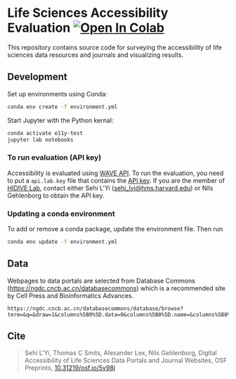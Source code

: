 # Life Sciences Accessibility Evaluation [![Open In Colab](https://colab.research.google.com/assets/colab-badge.svg)](https://colab.research.google.com/github/hms-dbmi/bio-accessibility-evaluation/blob/main/notebooks/01-Preprocess.ipynb)

This repository contains source code for surveying the accessibility of life sciences data resources and journals and visualizing results.

## Development

Set up environments using Conda:

```sh
conda env create -f environment.yml
```

Start Jupyter with the Python kernal:

```sh
conda activate e11y-test
jupyter lab notebooks
```

### To run evaluation (API key)

Accessibility is evaluated using [WAVE API](https://wave.webaim.org/api/). To run the evaluation, you need to put a `api.lab.key` file that contains the [API key](https://wave.webaim.org/api/details). If you are the member of [HIDIVE Lab](https://hidivelab.org/), contact either Sehi L'Yi (sehi_lyi@hms.harvard.edu) or Nils Gehlenborg to obtain the API key.

### Updating a conda environment
To add or remove a conda package, update the environment file. Then run

```sh
conda env update -f environment.yml
```

## Data

Webpages to data portals are selected from Database Commons (https://ngdc.cncb.ac.cn/databasecommons) which is a recommended site by Cell Press and Bioinformatics Advances. 

```
https://ngdc.cncb.ac.cn/databasecommons/database/browse?term=&q=&draw=1&columns%5B0%5D.data=0&columns%5B0%5D.name=&columns%5B0%5D.searchable=false&columns%5B0%5D.orderable=false&columns%5B0%5D.search.value=&columns%5B0%5D.search.regex=false&columns%5B1%5D.data=zindex&columns%5B1%5D.name=&columns%5B1%5D.searchable=true&columns%5B1%5D.orderable=true&columns%5B1%5D.search.value=&columns%5B1%5D.search.regex=false&columns%5B2%5D.data=citation&columns%5B2%5D.name=&columns%5B2%5D.searchable=true&columns%5B2%5D.orderable=true&columns%5B2%5D.search.value=&columns%5B2%5D.search.regex=false&columns%5B3%5D.data=shortName&columns%5B3%5D.name=&columns%5B3%5D.searchable=true&columns%5B3%5D.orderable=true&columns%5B3%5D.search.value=&columns%5B3%5D.search.regex=false&columns%5B4%5D.data=foundedYear&columns%5B4%5D.name=&columns%5B4%5D.searchable=true&columns%5B4%5D.orderable=true&columns%5B4%5D.search.value=&columns%5B4%5D.search.regex=false&order%5B0%5D.column=1&order%5B0%5D.dir=desc&order%5B1%5D.column=4&order%5B1%5D.dir=DESC&start=0&length=10000&search.value=&search.regex=false&_=1667231167872
```

## Cite

> Sehi L'Yi, Thomas C Smits, Alexander Lex, Nils Gehlenborg, Digital Accessibility of Life Sciences Data Portals and Journal Websites, OSF Preprints, [10.31219/osf.io/5v98j](https://osf.io/5v98j/)
